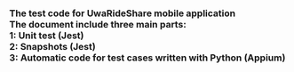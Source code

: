 ### The test code for UwaRideShare mobile application <br>									                                      						The document include three main parts:<br>																																											                	1: Unit test (Jest)<br>																																																				2: Snapshots (Jest)<br>																																																				3: Automatic code for test cases written with Python (Appium)
